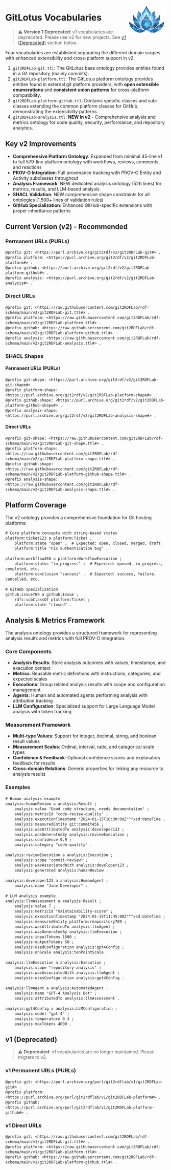 <a href="https://github.com/git2RDFLab/"><img align="right" role="right" height="96" src="https://github.com/git2RDFLab/.github/blob/main/profile/images/GitLotus-logo.png?raw=true" style="height: 96px;z-index: 1000000" title="GitLotus" alt="GitLotus"/></a>

# GitLotus Vocabularies 

> **⚠️ Version 1 Deprecated**: v1 vocabularies are deprecated. Please use v2 for new projects. See [v1 (Deprecated)](#v1-deprecated) section below.

Four vocabularies are established separating the different domain scopes with enhanced extensibility and cross-platform support in v2:

1. `git2RDFLab-git.ttl`: The GitLotus base ontology provides entities found in a Git repository (mainly commits).
2. `git2RDFLab-platform.ttl`: The GitLotus platform ontology provides entities found in external git platform providers, with **open extensible enumerations** and **consistent union patterns** for cross-platform compatibility.
3. `git2RDFLab-platform-github.ttl`: Contains specific classes and sub-classes extending the common platform classes for GitHub, demonstrating the extensibility patterns.
4. `git2RDFLab-analysis.ttl`: **NEW in v2** - Comprehensive analysis and metrics ontology for code quality, security, performance, and repository analytics.

## Key v2 Improvements

- **Comprehensive Platform Ontology**: Expanded from minimal 45-line v1 to full 579-line platform ontology with workflows, reviews, comments, and reactions
- **PROV-O Integration**: Full provenance tracking with PROV-O Entity and Activity subclasses throughout
- **Analysis Framework**: NEW dedicated analysis ontology (526 lines) for metrics, results, and LLM-based analysis
- **SHACL Validation**: NEW comprehensive shape constraints for all ontologies (1,500+ lines of validation rules)
- **GitHub Specialization**: Enhanced GitHub-specific extensions with proper inheritance patterns

## Current Version (v2) - Recommended

### Permanent URLs (PURLs)

```turtle
@prefix git: <https://purl.archive.org/git2rdf/v2/git2RDFLab-git#> .
@prefix platform: <https://purl.archive.org/git2rdf/v2/git2RDFLab-platform#> .
@prefix github: <https://purl.archive.org/git2rdf/v2/git2RDFLab-platform-github#> .
@prefix analysis: <https://purl.archive.org/git2rdf/v2/git2RDFLab-analysis#> .
```

### Direct URLs

```turtle
@prefix git: <https://raw.githubusercontent.com/git2RDFLab/rdf-schema/main/v2/git2RDFLab-git.ttl#> .
@prefix platform: <https://raw.githubusercontent.com/git2RDFLab/rdf-schema/main/v2/git2RDFLab-platform.ttl#> .
@prefix github: <https://raw.githubusercontent.com/git2RDFLab/rdf-schema/main/v2/git2RDFLab-platform-github.ttl#> .
@prefix analysis: <https://raw.githubusercontent.com/git2RDFLab/rdf-schema/main/v2/git2RDFLab-analysis.ttl#> .
```

### SHACL Shapes

#### Permanent URLs (PURLs)

```turtle
@prefix git-shape: <https://purl.archive.org/git2rdf/v2/git2RDFLab-git-shape#> .
@prefix platform-shape: <https://purl.archive.org/git2rdf/v2/git2RDFLab-platform-shape#> .
@prefix github-shape: <https://purl.archive.org/git2rdf/v2/git2RDFLab-platform-github-shape#> .
@prefix analysis-shape: <https://purl.archive.org/git2rdf/v2/git2RDFLab-analysis-shape#> .
```

#### Direct URLs

```turtle
@prefix git-shape: <https://raw.githubusercontent.com/git2RDFLab/rdf-schema/main/v2/git2RDFLab-git-shape.ttl#> .
@prefix platform-shape: <https://raw.githubusercontent.com/git2RDFLab/rdf-schema/main/v2/git2RDFLab-platform-shape.ttl#> .
@prefix github-shape: <https://raw.githubusercontent.com/git2RDFLab/rdf-schema/main/v2/git2RDFLab-platform-github-shape.ttl#> .
@prefix analysis-shape: <https://raw.githubusercontent.com/git2RDFLab/rdf-schema/main/v2/git2RDFLab-analysis-shape.ttl#> .
```


## Platform Coverage

The v2 ontology provides a comprehensive foundation for Git hosting platforms:

```turtle
# Core platform concepts with string-based states
platform:ticket123 a platform:Ticket ;
    platform:state "open" ;  # Expected: open, closed, merged, draft
    platform:title "Fix authentication bug" .

platform:workflow456 a platform:WorkflowExecution ;
    platform:status "in_progress" ;  # Expected: queued, in_progress, completed, etc.
    platform:conclusion "success" .  # Expected: success, failure, cancelled, etc.

# GitHub specialization
github:issue789 a github:Issue ;
    rdfs:subClassOf platform:Ticket ;
    platform:state "closed" .
```

## Analysis & Metrics Framework

The analysis ontology provides a structured framework for representing analysis results and metrics with full PROV-O integration.

### Core Components

- **Analysis Results**: Store analysis outcomes with values, timestamps, and execution context
- **Metrics**: Reusable metric definitions with instructions, categories, and expected scales  
- **Executions**: Group related analysis results with scope and configuration management
- **Agents**: Human and automated agents performing analysis with attribution tracking
- **LLM Configuration**: Specialized support for Large Language Model analysis with token tracking

### Measurement Framework

- **Multi-type Values**: Support for integer, decimal, string, and boolean result values
- **Measurement Scales**: Ordinal, interval, ratio, and categorical scale types
- **Confidence & Feedback**: Optional confidence scores and explanatory feedback for results
- **Cross-domain Relations**: Generic properties for linking any resource to analysis results

### Examples

```turtle
# Human analysis example
analysis:humanReview a analysis:Result ;
    analysis:value "Good code structure, needs documentation" ;
    analysis:metricId "code-review-quality" ;
    analysis:executionTimestamp "2024-01-15T10:30:00Z"^^xsd:dateTime ;
    analysis:measuredEntity git:commit456 ;
    analysis:wasAttributedTo analysis:developer123 ;
    analysis:wasGeneratedBy analysis:reviewExecution ;
    analysis:confidence 0.9 ;
    analysis:category "code-quality" .

analysis:reviewExecution a analysis:Execution ;
    analysis:scope "commit-review" ;
    analysis:wasAssociatedWith analysis:developer123 ;
    analysis:generated analysis:humanReview .

analysis:developer123 a analysis:HumanAgent ;
    analysis:name "Jane Developer" .

# LLM analysis example  
analysis:llmAssessment a analysis:Result ;
    analysis:value 7 ;
    analysis:metricId "maintainability-score" ;
    analysis:executionTimestamp "2024-01-15T11:45:00Z"^^xsd:dateTime ;
    analysis:measuredEntity platform:reapository789 ;
    analysis:wasAttributedTo analysis:llmAgent ;
    analysis:wasGeneratedBy analysis:llmExecution ;
    analysis:inputTokens 1500 ;
    analysis:outputTokens 50 ;
    analysis:usedConfiguration analysis:gpt4Config ;
    analysis:onScale analysis:tenPointScale .

analysis:llmExecution a analysis:Execution ;
    analysis:scope "repository-analysis" ;
    analysis:wasAssociatedWith analysis:llmAgent ;
    analysis:usesConfiguration analysis:gpt4Config .

analysis:llmAgent a analysis:AutomatedAgent ;
    analysis:name "GPT-4 Analysis Bot" ;
    analysis:attributedTo analysis:llmAssessment .

analysis:gpt4Config a analysis:LLMConfiguration ;
    analysis:model "gpt-4" ;
    analysis:temperature 0.3 ;
    analysis:maxTokens 4000 .
```

## v1 (Deprecated)

> **⚠️ Deprecated**: v1 vocabularies are no longer maintained. Please migrate to v2.

### v1 Permanent URLs (PURLs)

```turtle
@prefix git: <https://purl.archive.org/purl/git2rdflab/v1/git2RDFLab-git#> .
@prefix platform: <https://purl.archive.org/purl/git2rdflab/v1/git2RDFLab-platform#> .
@prefix github: <https://purl.archive.org/purl/git2rdflab/v1/git2RDFLab-platform-github#> .
```

### v1 Direct URLs

```turtle
@prefix git: <https://raw.githubusercontent.com/git2RDFLab/rdf-schema/main/v1/git2RDFLab-git.ttl#> .
@prefix platform: <https://raw.githubusercontent.com/git2RDFLab/rdf-schema/main/v1/git2RDFLab-platform.ttl#> .
@prefix github: <https://raw.githubusercontent.com/git2RDFLab/rdf-schema/main/v1/git2RDFLab-platform-github.ttl#> .
```

